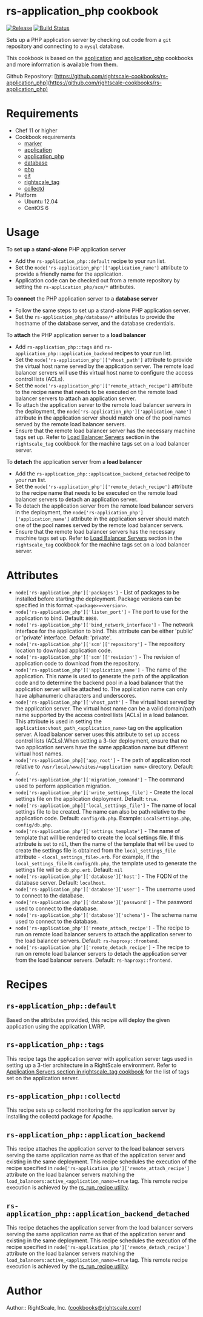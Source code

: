 # rs-application_php cookbook

[![Release](https://img.shields.io/github/release/rightscale-cookbooks/rs-application_php.svg?style=flat)][release]
[![Build Status](https://img.shields.io/travis/rightscale-cookbooks/rs-application_php.svg?style=flat)][travis]

[release]: https://github.com/rightscale-cookbooks/rs-application_php/releases/latest
[travis]: https://travis-ci.org/rightscale-cookbooks/rs-application_php

Sets up a PHP application server by checking out code from a `git` repository and connecting to a `mysql` database.

This cookbook is based on the [application] and [application_php] cookbooks and more information is available from them.

[application]: https://github.com/poise/application/blob/master/README.md
[application_php]: https://github.com/poise/application_php/blob/master/README.md

Github Repository: [https://github.com/rightscale-cookbooks/rs-application_php](https://github.com/rightscale-cookbooks/rs-application_php)

# Requirements

* Chef 11 or higher
* Cookbook requirements
  * [marker](http://community.opscode.com/cookbooks/marker)
  * [application](http://community.opscode.com/cookbooks/application)
  * [application_php](http://community.opscode.com/cookbooks/application_php)
  * [database](http://community.opscode.com/cookbooks/database)
  * [php](http://community.opscode.com/cookbooks/php)
  * [git](http://community.opscode.com/cookbooks/git)
  * [rightscale_tag](http://community.opscode.com/cookbooks/rightscale_tag)
  * [collectd](https://github.com/EfrainOlivares/chef-collectd)
* Platform
  * Ubuntu 12.04
  * CentOS 6

# Usage

To **set up** a **stand-alone** PHP application server

* Add the `rs-application_php::default` recipe to your run list.
* Set the `node['rs-application_php']['application_name']` attribute to provide a friendly name for
  the application.
* Application code can be checked out from a remote repository by setting the `rs-application_php/scm/*`
  attributes.

To **connect** the PHP application server to a **database server**

* Follow the same steps to set up a stand-alone PHP application server.
* Set the `rs-application_php/database/*` attributes to provide the hostname of the database server,
  and the database credentials.

To **attach** the PHP application server to a **load balancer**

* Add `rs-application_php::tags` and `rs-application_php::application_backend` recipes to your run
  list.
* Set the `node['rs-application_php']['vhost_path']` attribute to provide the virtual host name
  served by the application server. The remote load balancer servers will use this virtual host name
  to configure the access control lists (ACLs).
* Set the `node['rs-application_php']['remote_attach_recipe']` attribute to the recipe name that
  needs to be executed on the remote load balancer servers to attach an application server.
* To attach the application server to the remote load balancer servers in the deployment, the
  `node['rs-application_php']['application_name']` attribute in the application server should match
  one of the pool names served by the remote load balancer servers.
* Ensure that the remote load balancer server has the necessary machine tags set up. Refer to
  [Load Balancer Servers][Load Balancer Servers] section in the `rightscale_tag` cookbook for the
  machine tags set on a load balancer server.

To **detach** the application server from a **load balancer**

* Add the `rs-application_php::application_backend_detached` recipe to your run list.
* Set the `node['rs-application_php']['remote_detach_recipe']` attribute to the recipe name that
  needs to be executed on the remote load balancer servers to detach an application server.
* To detach the application server from the remote load balancer servers in the deployment, the
  `node['rs-application_php']['application_name']` attribute in the application server should match
  one of the pool names served by the remote load balancer servers.
* Ensure that the remote load balancer servers has the necessary machine tags set up. Refer to
  [Load Balancer Servers][Load Balancer Servers] section in the `rightscale_tag` cookbook for the
  machine tags set on a load balancer server.

[Load Balancer Servers]: https://github.com/rightscale-cookbooks/rightscale_tag#load-balancer-servers

# Attributes

* `node['rs-application_php']['packages']` - List of packages to be installed before
  starting the deployment. Package versions can be specified in this format `<package>=<version>`.
* `node['rs-application_php']['listen_port']` - The port to use for the application to bind.
  Default: `8080`.
* `node['rs-application_php']['bind_network_interface']` - The network interface for the application
  to bind. This attribute can be either 'public' or 'private' interface. Default: 'private'.
* `node['rs-application_php']['scm']['repository']` - The repository location to download
  application code.
* `node['rs-application_php']['scm']['revision']` - The revision of application code to
  download from the repository.
* `node['rs-application_php']['application_name']` - The name of the application. This name is used
  to generate the path of the application code and to determine the backend pool in a load balancer
  that the application server will be attached to. The application name can only have alphanumeric
  characters and underscores.
* `node['rs-application_php']['vhost_path']` - The virtual host served by the application server.
  The virtual host name can be a valid domain/path name supported by the access control lists (ACLs)
  in a load balancer. This attribute is used in setting the `application:vhost_path_<application_name>`
  tag on the application server. A load balancer server uses this attribute to set up access control
  lists (ACLs).When setting a 3-tier deployment, ensure that no two application servers have the same
  application name but different virtual host names.
* `node['rs-application_php]['app_root']` - The path of application root relative to
  `/usr/local/www/sites/<application name>` directory. Default: `/`.
* `node['rs-application_php']['migration_command']` - The command used to perform
  application migration.
* `node['rs-application_php']['write_settings_file']` - Create the local settings file on the
  application deployment. Default: `true`.
* `node['rs-application_php]['local_settings_file']` - The name of local settings file to be
  created. The name can also be path relative to the application code. Default: `config/db.php`.
  Example: `LocalSettings.php`, `config/db.php`.
* `node['rs-application_php']['settings_template']` - The name of template that will be
  rendered to create the local settings file. If this attribute is set to `nil`, then the name
  of the template that will be used to create the settings file is obtained from the
  `local_settings_file` attribute - `<local_settings_file>.erb`. For example, if the
  `local_settings_file` is `config/db.php`, the template used to generate the settings file will
  be `db.php.erb`. Default: `nil`
* `node['rs-application_php']['database']['host']` - The FQDN of the database server.
  Default: `localhost`.
* `node['rs-application_php']['database']['user']` - The username used to connect to the
  database.
* `node['rs-application_php']['database']['password']` - The password used to connect to the
  database.
* `node['rs-application_php']['database']['schema']` - The schema name used to connect to the
  database.
* `node['rs-application_php']['remote_attach_recipe']` - The recipe to run on remote load balancer
  servers to attach the application server to the load balancer servers. Default: `rs-haproxy::frontend`.
* `node['rs-application_php']['remote_detach_recipe']` - The recipe to run on remote load balancer
  servers to detach the application server from the load balancer servers. Default: `rs-haproxy::frontend`.


# Recipes

## `rs-application_php::default`

Based on the attributes provided, this recipe will deploy the given application using the application LWRP.

## `rs-application_php::tags`

This recipe tags the application server with application server tags used in setting up a 3-tier architecture
in a RightScale environment. Refer to [Application Servers section in rightscale_tag cookbook][Application Server Tags]
for the list of tags set on the application server.

[Application Server Tags]:https://github.com/rightscale-cookbooks/rightscale_tag#application-servers

## `rs-application_php::collectd`

This recipe sets up collectd monitoring for the application server by installing the collectd package for Apache.

## `rs-application_php::application_backend`

This recipe attaches the application server to the load balancer servers serving the same
application name as that of the application server and existing in the same deployment. This recipe
schedules the execution of the recipe specified in `node['rs-application_php']['remote_attach_recipe']`
attribute on the load balancer servers matching the `load_balancers:active_<application_name>=true`
tag. This remote recipe execution is achieved by the [rs_run_recipe utility][rs_run_recipe Utility].

## `rs-application_php::application_backend_detached`

This recipe detaches the application server from the load balancer servers serving the same
application name as that of the application server and existing in the same deployment.  This recipe
schedules the execution of the recipe specified in `node['rs-application_php']['remote_detach_recipe']`
attribute on the load balancer servers matching the `load_balancers:active_<application_name>=true`
tag. This remote recipe execution is achieved by the [rs_run_recipe utility][rs_run_recipe Utility].

[rs_run_recipe Utility]: http://support.rightscale.com/12-Guides/RightLink/02-RightLink_5.9/Using_RightLink/Command_Line_Utilities#rs_run_recipe

# Author

Author:: RightScale, Inc. (<cookbooks@rightscale.com>)
